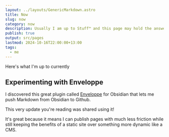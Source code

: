 ```yaml
---
layout: ../layouts/GenericMarkdown.astro
title: Now
slug: now
category: now
description: Usually I am up to Stuff™️ and this page may hold the answers you seek
publish: true
output: src/pages
lastmod: 2024-10-16T22:00:00+13:00
tags:
  - me
---
```

Here's what I'm up to currently
## Experimenting with Enveloppe

I discovered this great plugin called [Enveloppe](https://github.com/Enveloppe/obsidian-enveloppe) for Obsidian that lets me push Markdown from Obsidian to Github.

This very update you're reading was shared using it!

It's great because it means I can publish pages with much less friction while still keeping the benefits of a static site over something more dynamic like a CMS.
